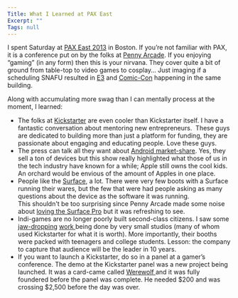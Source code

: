 ```yaml
---
Title: What I Learned at PAX East
Excerpt: ""
Tags: null
---
```

I spent Saturday at <a href="http://east.paxsite.com/" target="_blank">PAX East 2013</a> in Boston. If you’re not familiar with PAX, it is a conference put on by the folks at <a href="http://www.penny-arcade.com/" target="_blank">Penny Arcade</a>. If you enjoying “gaming” (in any form) then this is your nirvana. They cover quite a bit of ground from table-top to video games to cosplay… Just imaging if a scheduling SNAFU resulted in <a href="http://www.e3expo.com/" target="_blank">E3</a> and <a href="http://www.comic-con.org/" target="_blank">Comic-Con</a> happening in the same building.

Along with accumulating more swag than I can mentally process at the moment, I learned:
<ul>
	<li>The folks at <a href="http://www.kickstarter.com/" target="_blank">Kickstarter</a> are even cooler than Kickstarter itself. I have a fantastic conversation about mentoring new entrepreneurs.  These guys are dedicated to building more than just a platform for funding, they are passionate about engaging and educating people. Love these guys.</li>
	<li>The press can talk all they want about <a href="http://www.nytimes.com/2013/03/14/technology/14iht-android14.html?_r=0" target="_blank">Android market-share</a>. Yes, they sell a ton of devices but this show really highlighted what those of us in the tech industry have known for a while; Apple still owns the cool kids.  An orchard would be envious of the amount of Apples in one place.</li>
	<li>People like the <a href="http://www.microsoft.com/Surface" target="_blank">Surface</a>, a lot. There were very few boots with a Surface running their wares, but the few that were had people asking as many questions about the device as the software it was running. This shouldn't be too surprising since Penny Arcade made some noise about <a href="http://www.penny-arcade.com/2013/02/22/the-ms-surface-pro" target="_blank">loving the Surface Pro</a> but it was refreshing to see.</li>
	<li>Indi-games are no longer poorly built second-class citizens. I saw some <a href="http://www.kickstarter.com/projects/musegames/guns-of-icarus-online?ref=live" target="_blank">jaw-dropping</a> <a href="http://www.kickstarter.com/projects/stoic/the-banner-saga" target="_blank">work </a>being done by very small studios (many of whom used Kickstarter for what it is worth). More importantly, their booths were packed with teenagers and college students. Lesson: the company to capture that audience will be the leader in 10 years.</li>
	<li>If you want to launch a Kickstarter, do so in a panel at a gamer’s conference. The demo at the Kickstarter panel was a new project being launched. It was a card-came called <a href="http://www.kickstarter.com/projects/maxtemkin/werewolf-0?ref=discover_rec" target="_blank">Werewolf </a>and it was fully foundered before the panel was complete. He needed $200 and was crossing $2,500 before the day was over.</li>
</ul>